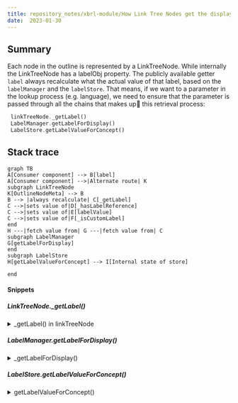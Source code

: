 ```yaml
---
title: repository_notes/xbrl-module/How Link Tree Nodes get the displayed labels
date:  2023-01-30
---
```

## Summary
Each node in the outline is represented by a LinkTreeNode. While internally
the LinkTreeNode has a labelObj property. The publicly available getter `label`
always recalculate what the actual value of that label, based on the `labelManager`
and the `labelStore`.  That means, if we want to a parameter in the lookup 
process (e.g. language), we need to ensure that the parameter is passed through 
all the chains that makes up
this retrieval process: 

```dart
 linkTreeNode._getLabel()
 LabelManager.getLabelForDisplay()
 LabelStore.getLabelValueForConcept()
```

## Stack trace
```mermaid
graph TB
A[Consumer component] --> B[label]
A[Consumer component] -->|Alternate route| K
subgraph LinkTreeNode
K[OutlineNodeMeta] --> B
B --> |always recalculate| C[_getLabel]
C -->|sets value of|D[_hasLabelReference]
C -->|sets value of|E[labelValue]
C -->|sets value of|F[_isCustomLabel]
end
H ---|fetch value from| G ---|fetch value from| C
subgraph LabelManager
G[getLabelForDisplay]
end 
subgraph LabelStore
H[getLabelValueForConcept] --> I[Internal state of store]

end
```



#### Snippets

##### LinkTreeNode._getLabel()

<details><summary> _getLabel() in linkTreeNode </summary>

```dart

  // Determine if a custom label has been set for this node.
  String _getLabel() {
    final displayInfo = _labelManager.getLabelForDisplay(
        linkNodeDto?.concept, linkNodeDto?.preferredLabelRole);
    _hasLabelReference = displayInfo.hasLabelReference;
    _isCustomLabel = displayInfo.isCustomLabel;
    labelValue = displayInfo.labelValue;
    _displayLabelOverride = displayInfo.displayOverrideWarning;
    labelValue = displayInfo.labelValue;
    return displayInfo.displayLabel;
  }

```
</details>

##### LabelManager.getLabelForDisplay()

<details><summary> _getLabelForDisplay() </summary>

```dart
  /// Determines the label information needed for the outline for a given
  /// [conceptId] and [role]. If searching the taxonomy for a label we use
  /// [localeId], if that is not provided we use the view-in language.
  DisplayLabelResult getLabelForDisplay(String conceptId, String role,
      {String localeId, bool useFallback = true}) {
    final labelValue = labelStore.getLabelValueForConcept(
        conceptId, role, languageStore.defaultLanguage);

    return DisplayLabelResult()
      ..displayLabel = labelValue?.value
      ..hasLabelReference = labelValue?.isLabelReference ?? false
      ..labelValue = labelValue;
  }

```
</details>

#####  LabelStore.getLabelValueForConcept()

<details><summary> getLabelValueForConcept() </summary>

```dart

  // Determine if a custom label has been set for this node.
/// Returns the label value for a given [conceptId], [role], and [language].
  ///
  /// Note: [language] defaults to taxonomy default language if not provided.
  LabelValue getLabelValueForConcept(
      String conceptId, String role, String language) {
    final label = getLabelByConcept(conceptId);
    if (label == null) return null;
    return label.getLabelValue(role, language);
  }
  ```
</details>


